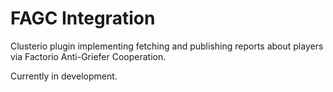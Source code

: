 FAGC Integration
================

Clusterio plugin implementing fetching and publishing reports about
players via Factorio Anti-Griefer Cooperation.

Currently in development.

